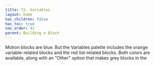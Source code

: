 ```yaml
---
title: 72. Variables
layout: home
has_children: false
has_toc: true
nav_order: 41
parent: Building a Block
---
```


Motion blocks are blue. But the Variables palette includes the orange
variable-related blocks and the red list-related blocks. Both colors are
available, along with an "Other" option that makes grey blocks in the
